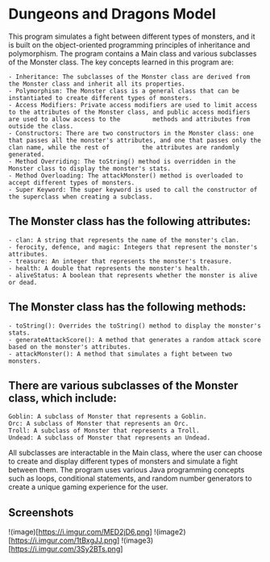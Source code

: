 # Dungeons and Dragons Model

This program simulates a fight between different types of monsters, and it is built on the object-oriented programming principles of inheritance and polymorphism. The program contains a Main class and various subclasses of the Monster class. The key concepts learned in this program are:

    - Inheritance: The subclasses of the Monster class are derived from the Monster class and inherit all its properties.
    - Polymorphism: The Monster class is a general class that can be instantiated to create different types of monsters.
    - Access Modifiers: Private access modifiers are used to limit access to the attributes of the Monster class, and public access modifiers are used to allow access to the         methods and attributes from outside the class.
    - Constructors: There are two constructors in the Monster class: one that passes all the monster's attributes, and one that passes only the clan name, while the rest of         the attributes are randomly generated.
    - Method Overriding: The toString() method is overridden in the Monster class to display the monster's stats.
    - Method Overloading: The attackMonster() method is overloaded to accept different types of monsters.
    - Super Keyword: The super keyword is used to call the constructor of the superclass when creating a subclass.

## The Monster class has the following attributes:

    - clan: A string that represents the name of the monster's clan.
    - ferocity, defence, and magic: Integers that represent the monster's attributes.
    - treasure: An integer that represents the monster's treasure.
    - health: A double that represents the monster's health.
    - aliveStatus: A boolean that represents whether the monster is alive or dead.

## The Monster class has the following methods:

    - toString(): Overrides the toString() method to display the monster's stats.
    - generateAttackScore(): A method that generates a random attack score based on the monster's attributes.
    - attackMonster(): A method that simulates a fight between two monsters.

## There are various subclasses of the Monster class, which include:

    Goblin: A subclass of Monster that represents a Goblin.
    Orc: A subclass of Monster that represents an Orc.
    Troll: A subclass of Monster that represents a Troll.
    Undead: A subclass of Monster that represents an Undead.

All subclasses are interactable in the Main class, where the user can choose to create and display different types of monsters and simulate a fight between them. The program uses various Java programming concepts such as loops, conditional statements, and random number generators to create a unique gaming experience for the user.

## Screenshots

!(image)[https://i.imgur.com/MED2jD6.png]
!(image2)[https://i.imgur.com/1tBxgJJ.png]
!(image3)[https://i.imgur.com/3Sy2BTs.png]
